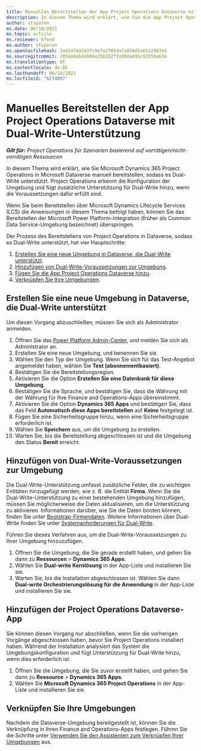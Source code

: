 ```yaml
---
title: Manuelles Bereitstellen der App Project Operations Dataverse mit Dual-Write-Unterstützung
description: In diesem Thema wird erklärt, wie Sie die App Project Operations Dataverse manuell bereitstellen, sodass sie Dual-Write unterstützt.
author: stsporen
ms.date: 06/18/2021
ms.topic: article
ms.reviewer: kfend
ms.author: stsporen
ms.openlocfilehash: 2ad147da542fc9e7a2705da7a834d1a6512907e5
ms.sourcegitcommit: 205a94ab4168de25b102f31d00a691c8205ba63e
ms.translationtype: HT
ms.contentlocale: de-DE
ms.lasthandoff: 06/18/2021
ms.locfileid: "6274007"
---
```

# <a name="manually-deploy-the-project-operations-dataverse-app-with-dual-write-support"></a>Manuelles Bereitstellen der App Project Operations Dataverse mit Dual-Write-Unterstützung

_**Gilt für:** Project Operations für Szenarien basierend auf vorrätigen/nicht-vorrätigen Ressourcen_

In diesem Thema wird erklärt, wie Sie Microsoft Dynamics 365 Project Operations in Microsoft Dataverse manuell bereitstellen, sodass es Dual-Write unterstützt. Project Operations erkennt die Konfiguration der Umgebung und fügt zusätzliche Unterstützung für Dual-Write hinzu, wenn die Voraussetzungen dafür erfüllt sind.

Wenn Sie beim Bereitstellen über Microsoft Dynamics Lifecycle Services (LCS) die Anweisungen in diesem Thema befolgt haben, können Sie das Bereitstellen der Microsoft Power Platform-Integration (früher als Common Data Service-Umgebung bezeichnet) überspringen.

Der Prozess des Bereitstellens von Project Operations in Dataverse, sodass es Dual-Write unterstützt, hat vier Hauptschritte:

1. [Erstellen Sie eine neue Umgebung in Dataverse, die Dual-Write unterstützt](#create).
2. [Hinzufügen von Dual-Write-Voraussetzungen zur Umgebung](#prerequisites).
3. [Fügen Sie die App Project Operations Dataverse hinzu](#dataverse).
4. [Verknüpfen Sie Ihre Umgebungen](#link).

## <a name="create-a-new-environment-in-dataverse-that-supports-dual-write"></a><a name="create"></a>Erstellen Sie eine neue Umgebung in Dataverse, die Dual-Write unterstützt

Um diesen Vorgang abzuschließen, müssen Sie sich als Administrator anmelden.

1. Öffnen Sie das [Power Platform Admin-Center](https://admin.powerplatform.com), und melden Sie sich als Administrator an.
2. Erstellen Sie eine neue Umgebung, und benennen Sie sie.
3. Wählen Sie den Typ der Umgebung. Wenn Sie sich für das Test-Angebot angemeldet haben, wählen Sie **Test (abonnementbasiert)**.
4. Bestätigen Sie die Bereitstellungsregion.
5. Aktivieren Sie die Option **Erstellen Sie eine Datenbank für diese Umgebung**. 
6. Bestätigen Sie die Sprache, und bestätigen Sie, dass die Währung mit der Währung für Ihre Finance and Operations-Apps übereinstimmt.
7. Aktivieren Sie die Option **Dynamics 365 Apps** und bestätigen Sie, dass das Feld **Automatisch diese Apps bereitstellen** auf **Keine** festgelegt ist.
8. Fügen Sie eine Sicherheitsgruppe hinzu, wenn eine Sicherheitsgruppe erforderlich ist.
9. Wählen Sie **Speichern** aus, um die Umgebung zu erstellen.
10. Warten Sie, bis die Bereitstellung abgeschlossen ist und die Umgebung den Status **Bereit** erreicht.

## <a name="add-dual-write-prerequisites-to-the-environment"></a><a name="prerequisites"></a>Hinzufügen von Dual-Write-Voraussetzungen zur Umgebung

Die Dual-Write-Unterstützung umfasst zusätzliche Felder, die zu wichtigen Entitäten hinzugefügt werden, wie z. B. die Entität **Firma**. Wenn Sie die Dual-Write-Unterstützung zu einer bestehenden Umgebung hinzufügen, müssen Sie möglicherweise die Daten aktualisieren, um die Unterstützung zu aktivieren. Informationen darüber, wie Sie die Daten booten können, finden Sie unter [Bootstrap-Firmendaten](/dynamics365/fin-ops-core/dev-itpro/data-entities/dual-write/bootstrap-company-data). Weitere Informationen über Dual-Write finden Sie unter [Systemanforderungen für Dual-Write](/dynamics365/fin-ops-core/dev-itpro/data-entities/dual-write/dual-write-system-req).

Führen Sie dieses Verfahren aus, um die Dual-Write-Voraussetzungen zu Ihrer Umgebung hinzuzufügen.

1. Öffnen Sie die Umgebung, die Sie gerade erstellt haben, und gehen Sie dann zu **Ressourcen** \> **Dynamics 365 Apps**.
2. Wählen Sie **Dual-write Kernlösung** in der App-Liste und installieren Sie sie.
3. Warten Sie, bis die Installation abgeschlossen ist. Wählen Sie dann **Dual-write Orchestrierungslösung für die Anwendung** in der App-Liste und installieren Sie sie.

## <a name="add-the-project-operations-dataverse-app"></a><a name="dataverse"></a>Hinzufügen der Project Operations Dataverse-App

Sie können diesen Vorgang nur abschließen, wenn Sie die vorherigen Vorgänge abgeschlossen haben, bevor Sie Project Operations installiert haben. Während der Installation analysiert das System die Umgebungskonfiguration und fügt Unterstützung für Dual-Write hinzu, wenn dies erforderlich ist.

1. Öffnen Sie die Umgebung, die Sie zuvor erstellt haben, und gehen Sie dann zu **Ressource** \> **Dynamics 365 Apps**.
2. Wählen Sie **Microsoft Dynamics 365 Project Operations** in der App-Liste und installieren Sie sie.

## <a name="link-your-environments"></a><a name="link"></a>Verknüpfen Sie Ihre Umgebungen

Nachdem die Dataverse-Umgebung bereitgestellt ist, können Sie die Verknüpfung in Ihren Finance and Operations-Apps festlegen. Führen Sie die Schritte unter [Verwenden Sie den Assistenten zum Verknüpfen Ihrer Umgebungen](/dynamics365/fin-ops-core/dev-itpro/data-entities/dual-write/link-your-environment) aus.
